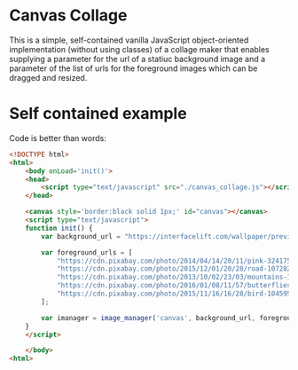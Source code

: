 # Canvas Collage
This is a simple, self-contained vanilla JavaScript object-oriented implementation (without using classes) of a collage maker 
that enables supplying a parameter for the url of a statiuc background image and a parameter of the list of urls for the foreground images which can be dragged and resized.

# Self contained example
Code is better than words:

```html
<!DOCTYPE html>
<html>
    <body onLoad='init()'>
    <head>
        <script type="text/javascript" src="./canvas_collage.js"></script>
    </head>

    <canvas style='border:black solid 1px;' id="canvas"></canvas>
    <script type="text/javascript">
    function init() {
        var background_url = "https://interfacelift.com/wallpaper/previews/03474_rollingplanes_large@1x.jpg";

        var foreground_urls = [
            "https://cdn.pixabay.com/photo/2014/04/14/20/11/pink-324175_640.jpg",
            "https://cdn.pixabay.com/photo/2015/12/01/20/28/road-1072823_640.jpg",
            "https://cdn.pixabay.com/photo/2013/10/02/23/03/mountains-190055_640.jpg",
            "https://cdn.pixabay.com/photo/2016/01/08/11/57/butterflies-1127666_640.jpg",
            "https://cdn.pixabay.com/photo/2015/11/16/16/28/bird-1045954_640.jpg"
        ];

        var imanager = image_manager('canvas', background_url, foreground_urls);
    }
    </script>

    </body>
<html>
```
